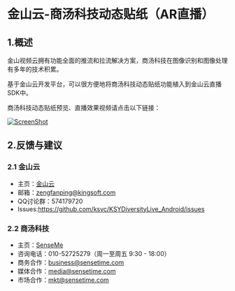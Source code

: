# 金山云-商汤科技动态贴纸（AR直播）

## 1.概述

金山视频云拥有功能全面的推流和拉流解决方案，商汤科技在图像识别和图像处理有多年的技术积累。

基于金山云开发平台，可以很方便地将商汤科技动态贴纸功能植入到金山云直播SDK中。

商汤科技动态贴纸预览、直播效果视频请点击以下链接：

[![ScreenShot](https://raw.githubusercontent.com/wiki/ksvc/KSYDiversityLive_Android/images/st/st.jpg)](http://www.bilibili.com/video/av7432197)

## 2.反馈与建议
### 2.1 金山云
* 主页：[金山云](http://www.ksyun.com/)
* 邮箱：<zengfanping@kingsoft.com>
* QQ讨论群：574179720
* Issues:https://github.com/ksvc/KSYDiversityLive_Android/issues

### 2.2 商汤科技
* 主页：[SenseMe](http://www.sensetime.com/aboutUs/)
* 咨询电话：010-52725279（周一至周五 9:30 - 18:00）
* 商务合作：business@sensetime.com
* 媒体合作：media@sensetime.com
* 市场合作：mkt@sensetime.com

